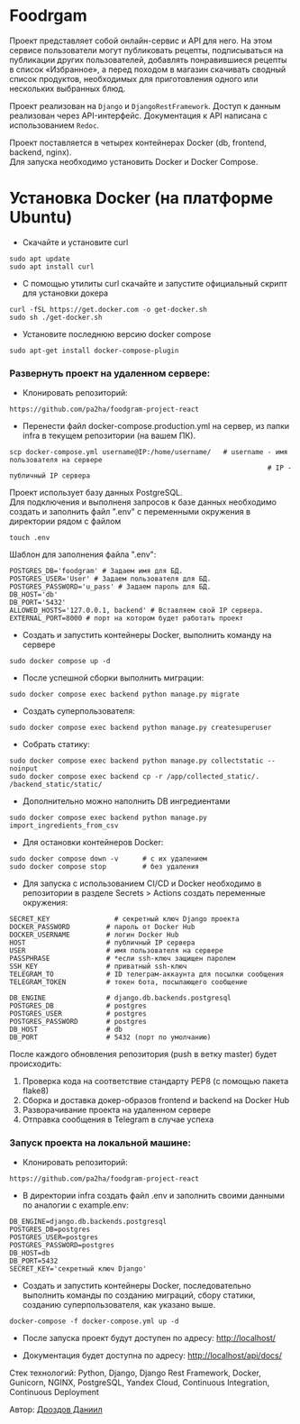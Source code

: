 # Foodrgam

Проект представляет собой онлайн-сервис и API для него. На этом сервисе пользователи могут публиковать рецепты, подписываться на публикации других пользователей, добавлять понравившиеся рецепты в список «Избранное», а перед походом в магазин скачивать сводный список продуктов, необходимых для приготовления одного или нескольких выбранных блюд.

Проект реализован на `Django` и `DjangoRestFramework`. Доступ к данным реализован через API-интерфейс. Документация к API написана с использованием `Redoc`.

Проект поставляется в четырех контейнерах Docker (db, frontend, backend, nginx).  
Для запуска необходимо установить Docker и Docker Compose.

# Установка Docker (на платформе Ubuntu)

- Скачайте и установите curl
```
sudo apt update
sudo apt install curl
```

 - С помощью утилиты curl скачайте и запустите официальный скрипт для установки докера
```
curl -fSL https://get.docker.com -o get-docker.sh
sudo sh ./get-docker.sh
```
- Установите последнюю версию docker compose
```
sudo apt-get install docker-compose-plugin 
```

### Развернуть проект на удаленном сервере:

- Клонировать репозиторий:
```
https://github.com/pa2ha/foodgram-project-react
```

- Перенести файл docker-compose.production.yml на сервер, из папки infra в текущем репозитории (на вашем ПК).
```
scp docker-compose.yml username@IP:/home/username/   # username - имя пользователя на сервере
                                                                # IP - публичный IP сервера
```

Проект использует базу данных PostgreSQL.  
Для подключения и выполненя запросов к базе данных необходимо создать и заполнить файл ".env" с переменными окружения в директории рядом с файлом
```
touch .env
```

Шаблон для заполнения файла ".env":
```
POSTGRES_DB='foodgram' # Задаем имя для БД.
POSTGRES_USER='User' # Задаем пользователя для БД.
POSTGRES_PASSWORD='u_pass' # Задаем пароль для БД.
DB_HOST='db'
DB_PORT='5432'
ALLOWED_HOSTS='127.0.0.1, backend' # Вставляем свой IP сервера.
EXTERNAL_PORT=8000 # порт на котором будет работать проект
```

- Создать и запустить контейнеры Docker, выполнить команду на сервере
```
sudo docker compose up -d
```

- После успешной сборки выполнить миграции:
```
sudo docker compose exec backend python manage.py migrate
```

- Создать суперпользователя:
```
sudo docker compose exec backend python manage.py createsuperuser
```

- Собрать статику:
```
sudo docker compose exec backend python manage.py collectstatic --noinput
sudo docker compose exec backend cp -r /app/collected_static/. /backend_static/static/
```

- Дополнительно можно наполнить DB ингредиентами
```
sudo docker compose exec backend python manage.py import_ingredients_from_csv
```

- Для остановки контейнеров Docker:
```
sudo docker compose down -v      # с их удалением
sudo docker compose stop         # без удаления
```

- Для запуска с использованием CI/CD и Docker необходимо в репозитории в разделе Secrets > Actions создать переменные окружения:
```
SECRET_KEY                # секретный ключ Django проекта
DOCKER_PASSWORD         # пароль от Docker Hub
DOCKER_USERNAME         # логин Docker Hub
HOST                    # публичный IP сервера
USER                    # имя пользователя на сервере
PASSPHRASE              # *если ssh-ключ защищен паролем
SSH_KEY                 # приватный ssh-ключ
TELEGRAM_TO             # ID телеграм-аккаунта для посылки сообщения
TELEGRAM_TOKEN          # токен бота, посылающего сообщение

DB_ENGINE               # django.db.backends.postgresql
POSTGRES_DB             # postgres
POSTGRES_USER           # postgres
POSTGRES_PASSWORD       # postgres
DB_HOST                 # db
DB_PORT                 # 5432 (порт по умолчанию)
```

После каждого обновления репозитория (push в ветку master) будет происходить:

1. Проверка кода на соответствие стандарту PEP8 (с помощью пакета flake8)
2. Сборка и доставка докер-образов frontend и backend на Docker Hub
3. Разворачивание проекта на удаленном сервере
4. Отправка сообщения в Telegram в случае успеха

### Запуск проекта на локальной машине:

- Клонировать репозиторий:
```
https://github.com/pa2ha/foodgram-project-react
```

- В директории infra создать файл .env и заполнить своими данными по аналогии с example.env:
```
DB_ENGINE=django.db.backends.postgresql
POSTGRES_DB=postgres
POSTGRES_USER=postgres
POSTGRES_PASSWORD=postgres
DB_HOST=db
DB_PORT=5432
SECRET_KEY='секретный ключ Django'
```

- Создать и запустить контейнеры Docker, последовательно выполнить команды по созданию миграций, сбору статики, 
созданию суперпользователя, как указано выше.
```
docker-compose -f docker-compose.yml up -d
```


- После запуска проект будут доступен по адресу: [http://localhost/](http://localhost/)


- Документация будет доступна по адресу: [http://localhost/api/docs/](http://localhost/api/docs/)


Стек технологий: Python, Django, Django Rest Framework, Docker, Gunicorn, NGINX, PostgreSQL, Yandex Cloud, Continuous Integration, Continuous Deployment

Автор: [Дроздов Даниил](https://github.com/pa2ha)